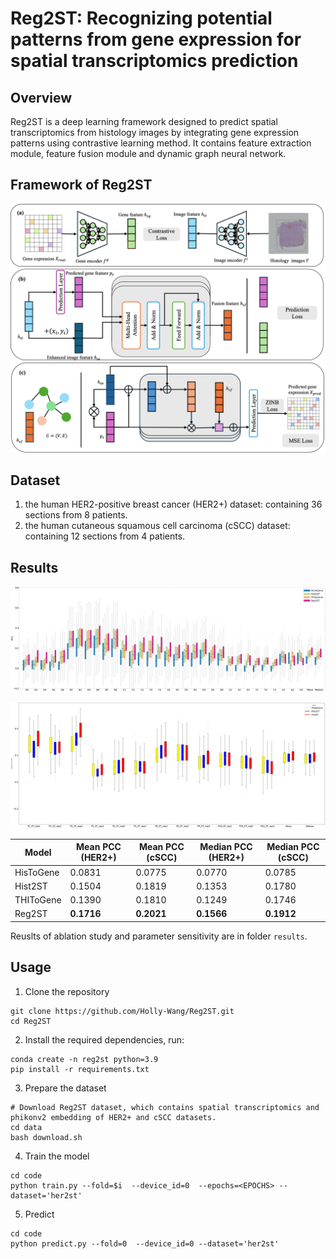 # Reg2ST: Recognizing potential patterns from gene expression for spatial transcriptomics prediction

## Overview
Reg2ST is a deep learning framework designed to predict
spatial transcriptomics from histology images by integrating
gene expression patterns using contrastive learning method. It
contains feature extraction module, feature fusion module and
dynamic graph neural network.


## Framework of Reg2ST
![model](https://github.com/Holly-Wang/Reg2ST/blob/main/model.png)

## Dataset
1. the human HER2-positive breast cancer (HER2+) dataset: containing 36 sections from 8 patients.
2. the human cutaneous squamous cell carcinoma (cSCC) dataset: containing 12 sections from 4 patients.

## Results
![her2st result](https://github.com/Holly-Wang/Reg2ST/blob/main/result/res_her2st.png)

![cscc result](https://github.com/Holly-Wang/Reg2ST/blob/main/result/res_cscc.png)


| Model       | Mean PCC (HER2+) | Mean PCC (cSCC) | Median PCC (HER2+) | Median PCC (cSCC) |
|-------------|------------------|------------------|---------------------|---------------------|
| HisToGene   | 0.0831           | 0.0775           | 0.0770              | 0.0785              |
| Hist2ST     | 0.1504           | 0.1819           | 0.1353              | 0.1780              |
| THIToGene   | 0.1390           | 0.1810           | 0.1249              | 0.1746              |
| Reg2ST      | **0.1716**       |  **0.2021**      |  **0.1566**         |  **0.1912**         |

Reuslts of ablation study and parameter sensitivity are in  folder `results`.

## Usage
1. Clone the repository

```shell
git clone https://github.com/Holly-Wang/Reg2ST.git
cd Reg2ST
```

2. Install the required dependencies, run:
```shell
conda create -n reg2st python=3.9
pip install -r requirements.txt
```

3. Prepare the dataset
```shell
# Download Reg2ST dataset, which contains spatial transcriptomics and phikonv2 embedding of HER2+ and cSCC datasets.
cd data
bash download.sh
```

4. Train the model
```shell
cd code
python train.py --fold=$i  --device_id=0  --epochs=<EPOCHS> --dataset='her2st'
```
5. Predict
```shell
cd code
python predict.py --fold=0  --device_id=0 --dataset='her2st'
```


